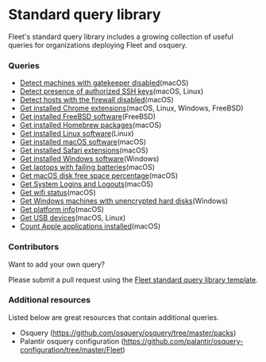# Standard query library

Fleet's standard query library includes a growing collection of useful queries for organizations deploying Fleet and osquery.

### Queries

- [Detect machines with gatekeeper disabled](./detect-machines-with-gatekeeper-disabled.md)(macOS)
- [Detect presence of authorized SSH keys](./detect-presence-of-authorized-ssh-keys.md)(macOS, Linux)
- [Detect hosts with the firewall disabled](./detect-hosts-with-the-firewall-disabled.md)(macOS)
- [Get installed Chrome extensions](./get-installed-chrome-extensions.md)(macOS, Linux, Windows, FreeBSD)
- [Get installed FreeBSD software](./get-installed-freebsd-software.md)(FreeBSD)
- [Get installed Homebrew packages](./get-installed-homebrew-packages.md)(macOS)
- [Get installed Linux software](./get-installed-linux-software.md)(Linux)
- [Get installed macOS software](./get-installed-macos-software.md)(macOS)
- [Get installed Safari extensions](./get-installed-safari-extensions.md)(macOS)
- [Get installed Windows software](./get-installed-windows-software.md)(Windows)
- [Get laptops with failing batteries](./get-laptops-with-failing-batteries.md)(macOS)
- [Get macOS disk free space percentage](./get-macos-disk-free-space-percentage.md)(macOS)
- [Get System Logins and Logouts](./get-system-logins-and-logouts.md)(macOS)
- [Get wifi status](./get-wifi-status.md)(macOS)
- [Get Windows machines with unencrypted hard disks](./get-windows-machines-with-unencrypted-hard-disks.md)(Windows)
- [Get platform info](./get-platform-info.md)(macOS)
- [Get USB devices](./get-usb-devices.md)(macOS, Linux)
- [Count Apple applications installed](./get-usb-devices.md)(macOS)

### Contributors

Want to add your own query? 

Please submit a pull request using the [Fleet standard query library template](./standard-query-library-template.md).

### Additional resources

Listed below are great resources that contain additional queries.

- Osquery (https://github.com/osquery/osquery/tree/master/packs)
- Palantir osquery configuration (https://github.com/palantir/osquery-configuration/tree/master/Fleet)
